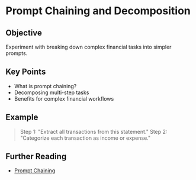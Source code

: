 # Prompt Chaining and Decomposition

## Objective
Experiment with breaking down complex financial tasks into simpler prompts.

## Key Points
- What is prompt chaining?
- Decomposing multi-step tasks
- Benefits for complex financial workflows

## Example
> Step 1: "Extract all transactions from this statement."
> Step 2: "Categorize each transaction as income or expense."

## Further Reading
- [Prompt Chaining](https://www.promptingguide.ai/techniques/chaining)
